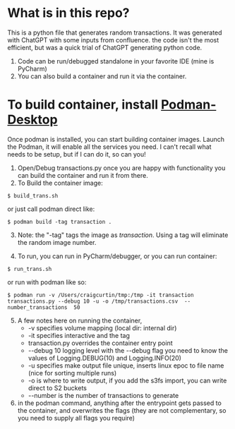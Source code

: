 
# What is in this repo?
This is a python file that generates random transactions. It was generated with ChatGPT with some inputs from confluence. the code isn't the most efficient, but was a quick trial of ChatGPT generating python code.

1. Code can be run/debugged standalone in your favorite IDE (mine is PyCharm)
2. You can also build a container and run it via the container.

# To build container, install [Podman-Desktop](https://podman-desktop.io/docs/installation)
Once podman is installed, you can start building container images. Launch the Podman, it will enable all the services you need. I can't recall what needs to be setup, but if I can do it, so can you!

1. Open/Debug transactions.py once you are happy with functionality you can build the container and run it from there.
2. To Build the container image:
```
$ build_trans.sh
```
    
or just call podman direct like:

``` 
$ podman build -tag transaction .
```

3. Note: the "-tag" tags the image as _transaction_. Using a tag will eliminate the random image number. 

4. To run, you can run in PyCharm/debugger, or you can run container:
```
$ run_trans.sh
```
or run with podman like so:

```
$ podman run -v /Users/craigcurtin/tmp:/tmp -it transaction transactions.py --debug 10 -u -o /tmp/transactions.csv  --number_transactions  50
```
5. A few notes here on running the container, 
   - -v specifies volume mapping (local dir: internal dir)
   - -it specifies interactive and the tag
   - transaction.py overrides the container entry point
   - --debug 10 logging level with the --debug flag you need to know the values of Logging.DEBUG(10) and Logging.INFO(20)
   - -u specifies make output file unique, inserts linux epoc to file name (nice for sorting multiple runs)
   - -o is where to write output, if you add the s3fs import, you can write direct to S2 buckets
   - --number is the number of transactions to generate
6. in the podman command, anything after the entrypoint gets passed to the container, and overwrites the flags (they are not complementary, so you need to supply all flags you require)